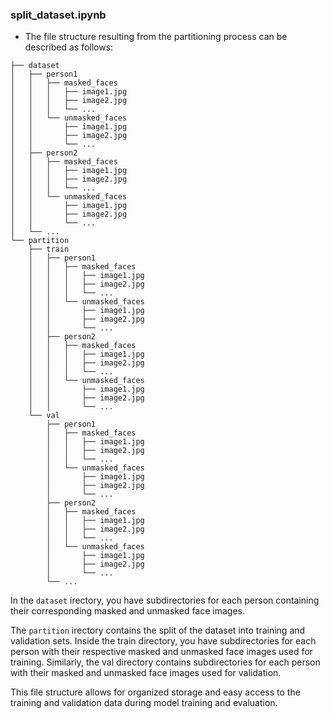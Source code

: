 ### split_dataset.ipynb  
- The file structure resulting from the partitioning process can be described as follows:
```data
├── dataset
│   ├── person1
│   │   ├── masked_faces
│   │   │   ├── image1.jpg
│   │   │   ├── image2.jpg
│   │   │   └── ...
│   │   └── unmasked_faces
│   │       ├── image1.jpg
│   │       ├── image2.jpg
│   │       └── ...
│   ├── person2
│   │   ├── masked_faces
│   │   │   ├── image1.jpg
│   │   │   ├── image2.jpg
│   │   │   └── ...
│   │   └── unmasked_faces
│   │       ├── image1.jpg
│   │       ├── image2.jpg
│   │       └── ...
│   └── ...
└── partition
    ├── train
    │   ├── person1
    │   │   ├── masked_faces
    │   │   │   ├── image1.jpg
    │   │   │   ├── image2.jpg
    │   │   │   └── ...
    │   │   └── unmasked_faces
    │   │       ├── image1.jpg
    │   │       ├── image2.jpg
    │   │       └── ...
    │   ├── person2
    │   │   ├── masked_faces
    │   │   │   ├── image1.jpg
    │   │   │   ├── image2.jpg
    │   │   │   └── ...
    │   │   └── unmasked_faces
    │   │       ├── image1.jpg
    │   │       ├── image2.jpg
    │   │       └── ...
    └── val
        ├── person1
        │   ├── masked_faces
        │   │   ├── image1.jpg
        │   │   ├── image2.jpg
        │   │   └── ...
        │   └── unmasked_faces
        │       ├── image1.jpg
        │       ├── image2.jpg
        │       └── ...
        ├── person2
        │   ├── masked_faces
        │   │   ├── image1.jpg
        │   │   ├── image2.jpg
        │   │   └── ...
        │   └── unmasked_faces
        │       ├── image1.jpg
        │       ├── image2.jpg
        │       └── ...
        └── ...
 ```
In the `dataset` irectory, you have subdirectories for each person containing their corresponding masked and unmasked face images.

The `partition` irectory contains the split of the dataset into training and validation sets. Inside the train directory, you have subdirectories for each person with their respective masked and unmasked face images used for training. Similarly, the val directory contains subdirectories for each person with their masked and unmasked face images used for validation.

This file structure allows for organized storage and easy access to the training and validation data during model training and evaluation.
     
